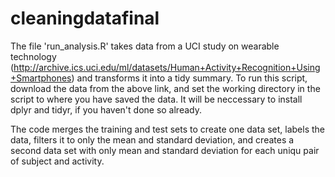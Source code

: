 # cleaningdatafinal

The file 'run_analysis.R' takes data from a UCI study on wearable technology (http://archive.ics.uci.edu/ml/datasets/Human+Activity+Recognition+Using+Smartphones) and transforms it into a tidy summary. To run this script, download the data from the above link, and set the working directory in the script to where you have saved the data. It will be neccessary to install dplyr and tidyr, if you haven't done so already.

The code merges the training and test sets to create one data set, labels the data, filters it to only the mean and standard deviation, and creates a second data set with only mean and standard deviation for each uniqu pair of subject and activity.
